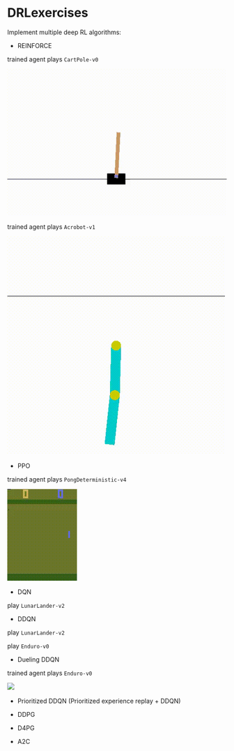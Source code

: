 # DRLexercises

Implement multiple deep RL algorithms:
- REINFORCE

trained agent plays `CartPole-v0`

![](REINFORCE/video/cartpole.gif)

trained agent plays `Acrobot-v1`

![](REINFORCE/video/acrobot.gif)

- PPO

trained agent plays `PongDeterministic-v4`

![](PPO/video/trained_PPO.gif)

- DQN

play `LunarLander-v2`

- DDQN

play `LunarLander-v2`

play `Enduro-v0`

- Dueling DDQN

trained agent plays `Enduro-v0`

![](DuelingDDQN/video/trained2.gif)

- Prioritized DDQN (Prioritized experience replay + DDQN)

- DDPG

- D4PG

- A2C
